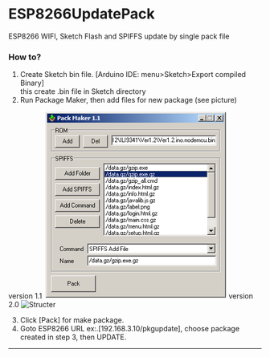 # ESP8266UpdatePack
ESP8266 WIFI, Sketch Flash and SPIFFS update by single pack file

### How to?
1.	Create Sketch bin file. [Arduino IDE: menu>Sketch>Export compiled Binary]<br>
		this create .bin file in Sketch directory
2.	Run Package Maker, then add files for new package (see picture)

version 1.1
![Structer](screenshot1.png)
version 2.0
![Structer](screenshot20.png)


3.	Click [Pack] for make package.
4.	Goto ESP8266 URL ex:.[192.168.3.10/pkgupdate], choose package created in step 3, then UPDATE.
---
